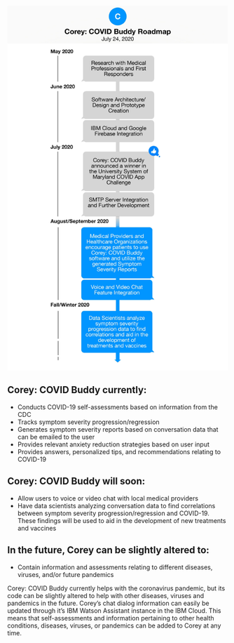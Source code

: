 <img src="CoreyCOVIDBuddy/Images/CoreyRoadmap.jpg" alt="Corey: COVID Buddy Roadmap">

## Corey: COVID Buddy currently:
- Conducts COVID-19 self-assessments based on information from the CDC
- Tracks symptom severity progression/regression
- Generates symptom severity reports based on conversation data that can be emailed to the user
- Provides relevant anxiety reduction strategies based on user input
- Provides answers, personalized tips, and recommendations relating to COVID-19

## Corey: COVID Buddy will soon:
- Allow users to voice or video chat with local medical providers
- Have data scientists analyzing conversation data to find correlations between symptom severity progression/regression and COVID-19. These findings will be used to aid in the development of new treatments and vaccines

## In the future, Corey can be slightly altered to:
- Contain information and assessments relating to different diseases, viruses, and/or future pandemics

Corey: COVID Buddy currently helps with the coronavirus pandemic, but its code can be slightly altered to help with other diseases, viruses and pandemics in the future. Corey’s chat dialog information can easily be updated through it’s IBM Watson Assistant instance in the IBM Cloud. This means that self-assessments and information pertaining to other health conditions, diseases, viruses, or pandemics can be added to Corey at any time.
